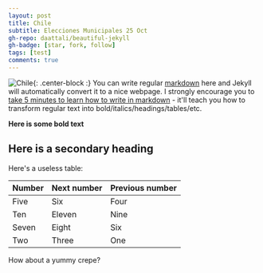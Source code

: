 ```yaml
---
layout: post
title: Chile
subtitle: Elecciones Municipales 25 Oct
gh-repo: daattali/beautiful-jekyll
gh-badge: [star, fork, follow]
tags: [test]
comments: true
---
```

![Chile](https://upload.wikimedia.org/wikipedia/commons/thumb/7/78/Flag_of_Chile.svg/1200px-Flag_of_Chile.svg.png){: .center-block :}
You can write regular [markdown](http://markdowntutorial.com/) here and Jekyll will automatically convert it to a nice webpage.  I strongly encourage you to [take 5 minutes to learn how to write in markdown](http://markdowntutorial.com/) - it'll teach you how to transform regular text into bold/italics/headings/tables/etc.

**Here is some bold text**

## Here is a secondary heading

Here's a useless table:

| Number | Next number | Previous number |
| :------ |:--- | :--- |
| Five | Six | Four |
| Ten | Eleven | Nine |
| Seven | Eight | Six |
| Two | Three | One |


How about a yummy crepe?

